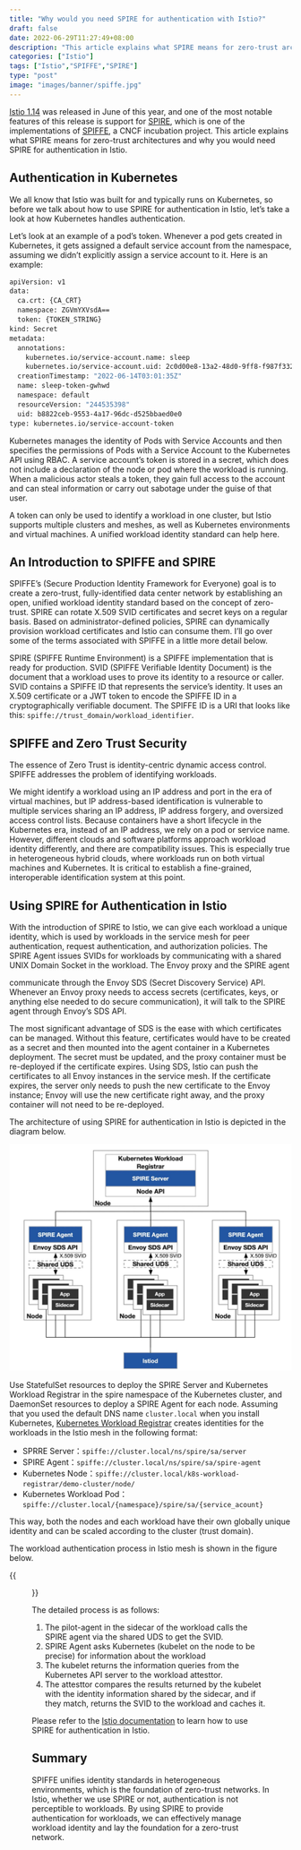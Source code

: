 ```yaml
---
title: "Why would you need SPIRE for authentication with Istio?"
draft: false
date: 2022-06-29T11:27:49+08:00
description: "This article explains what SPIRE means for zero-trust architectures and why you would need SPIRE for authentication in Istio."
categories: ["Istio"]
tags: ["Istio","SPIFFE","SPIRE"]
type: "post"
image: "images/banner/spiffe.jpg"
---
```


[Istio 1.14](https://istio.io/latest/news/releases/1.14.x/announcing-1.14/) was released in June of this year, and one of the most notable features of this release is support for [SPIRE](https://spiffe.io/docs/latest/spire-about/), which is one of the implementations of [SPIFFE](https://spiffe.io/), a CNCF incubation project. This article explains what SPIRE means for zero-trust architectures and why you would need SPIRE for authentication in Istio.

## Authentication in Kubernetes

We all know that Istio was built for and typically runs on Kubernetes, so before we talk about how to use SPIRE for authentication in Istio, let’s take a look at how Kubernetes handles authentication.

Let’s look at an example of a pod’s token. Whenever a pod gets created in Kubernetes, it gets assigned a default service account from the namespace, assuming we didn’t explicitly assign a service account to it. Here is an example:

```bash
apiVersion: v1
data:
  ca.crt: {CA_CRT}
  namespace: ZGVmYXVsdA==
  token: {TOKEN_STRING}
kind: Secret
metadata:
  annotations:
    kubernetes.io/service-account.name: sleep
    kubernetes.io/service-account.uid: 2c0d00e8-13a2-48d0-9ff8-f987f3325ecf
  creationTimestamp: "2022-06-14T03:01:35Z"
  name: sleep-token-gwhwd
  namespace: default
  resourceVersion: "244535398"
  uid: b8822ceb-9553-4a17-96dc-d525bbaed0e0
type: kubernetes.io/service-account-token
```

Kubernetes manages the identity of Pods with Service Accounts and then specifies the permissions of Pods with a Service Account to the Kubernetes API using RBAC. A service account’s token is stored in a secret, which does not include a declaration of the node or pod where the workload is running. When a malicious actor steals a token, they gain full access to the account and can steal information or carry out sabotage under the guise of that user.

A token can only be used to identify a workload in one cluster, but Istio supports multiple clusters and meshes, as well as Kubernetes environments and virtual machines. A unified workload identity standard can help here.

## An Introduction to SPIFFE and SPIRE

SPIFFE’s (Secure Production Identity Framework for Everyone) goal is to create a zero-trust, fully-identified data center network by establishing an open, unified workload identity standard based on the concept of zero-trust. SPIRE can rotate X.509 SVID certificates and secret keys on a regular basis. Based on administrator-defined policies, SPIRE can dynamically provision workload certificates and Istio can consume them. I’ll go over some of the terms associated with SPIFFE in a little more detail below. 

SPIRE (SPIFFE Runtime Environment) is a SPIFFE implementation that is ready for production. SVID (SPIFFE Verifiable Identity Document) is the document that a workload uses to prove its identity to a resource or caller. SVID contains a SPIFFE ID that represents the service’s identity. It uses an X.509 certificate or a JWT token to encode the SPIFFE ID in a cryptographically verifiable document. The SPIFFE ID is a URI that looks like this: `spiffe://trust_domain/workload_identifier`.

## SPIFFE and Zero Trust Security

The essence of Zero Trust is identity-centric dynamic access control. SPIFFE addresses the problem of identifying workloads.

We might identify a workload using an IP address and port in the era of virtual machines, but IP address-based identification is vulnerable to multiple services sharing an IP address, IP address forgery, and oversized access control lists. Because containers have a short lifecycle in the Kubernetes era, instead of an IP address, we rely on a pod or service name. However, different clouds and software platforms approach workload identity differently, and there are compatibility issues. This is especially true in heterogeneous hybrid clouds, where workloads run on both virtual machines and Kubernetes. It is critical to establish a fine-grained, interoperable identification system at this point.

## Using SPIRE for Authentication in Istio

With the introduction of SPIRE to Istio, we can give each workload a unique identity, which is used by workloads in the service mesh for peer authentication, request authentication, and authorization policies. The SPIRE Agent issues SVIDs for workloads by communicating with a shared UNIX Domain Socket in the workload. The Envoy proxy and the SPIRE agent

communicate through the Envoy SDS (Secret Discovery Service) API. Whenever an Envoy proxy needs to access secrets (certificates, keys, or anything else needed to do secure communication), it will talk to the SPIRE agent through Envoy’s SDS API.

The most significant advantage of SDS is the ease with which certificates can be managed. Without this feature, certificates would have to be created as a secret and then mounted into the agent container in a Kubernetes deployment. The secret must be updated, and the proxy container must be re-deployed if the certificate expires. Using SDS, Istio can push the certificates to all Envoy instances in the service mesh. If the certificate expires, the server only needs to push the new certificate to the Envoy instance; Envoy will use the new certificate right away, and the proxy container will not need to be re-deployed.

The architecture of using SPIRE for authentication in Istio is depicted in the diagram below.

![SPIRE Architecture with Istio](spire-istio-arch.jpg)

Use StatefulSet resources to deploy the SPIRE Server and Kubernetes Workload Registrar in the spire namespace of the Kubernetes cluster, and DaemonSet resources to deploy a SPIRE Agent for each node. Assuming that you used the default DNS name `cluster.local` when you install Kubernetes, [Kubernetes Workload Registrar](https://github.com/spiffe/spire/blob/main/support/k8s/k8s-workload-registrar/README.md) creates identities for the workloads in the Istio mesh in the following format:

- SPRRE Server：`spiffe://cluster.local/ns/spire/sa/server`
- SPIRE Agent：`spiffe://cluster.local/ns/spire/sa/spire-agent`
- Kubernetes Node：`spiffe://cluster.local/k8s-workload-registrar/demo-cluster/node/`
- Kubernetes Workload Pod：`spiffe://cluster.local/{namespace}/spire/sa/{service_acount}`

This way, both the nodes and each workload have their own globally unique identity and can be scaled according to the cluster (trust domain).

The workload authentication process in Istio mesh is shown in the figure below.

{{<figure title="The workload authentication process in the Istio mesh" alt="Image" src="istio-workload-attestor.jpg" width="30%" class="mx-auto text-center">}}

The detailed process is as follows:

1. The pilot-agent in the sidecar of the workload calls the SPIRE agent via the shared UDS to get the SVID.
2. SPIRE Agent asks Kubernetes (kubelet on the node to be precise) for information about the workload
3. The kubelet returns the information queries from the Kubernetes API server to the workload attesttor.
4. The attesttor compares the results returned by the kubelet with the identity information shared by the sidecar, and if they match, returns the SVID to the workload and caches it.

Please refer to the [Istio documentation](https://istio.io/latest/docs/ops/integrations/spire) to learn how to use SPIRE for authentication in Istio.

## Summary

SPIFFE unifies identity standards in heterogeneous environments, which is the foundation of zero-trust networks. In Istio, whether we use SPIRE or not, authentication is not perceptible to workloads. By using SPIRE to provide authentication for workloads, we can effectively manage workload identity and lay the foundation for a zero-trust network.
